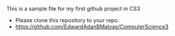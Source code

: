 This is a sample file for my first github project in CS3
- Please clone this repository to your repo.
- https://github.com/EdwardAdanBMalvas/ComputerScience3
